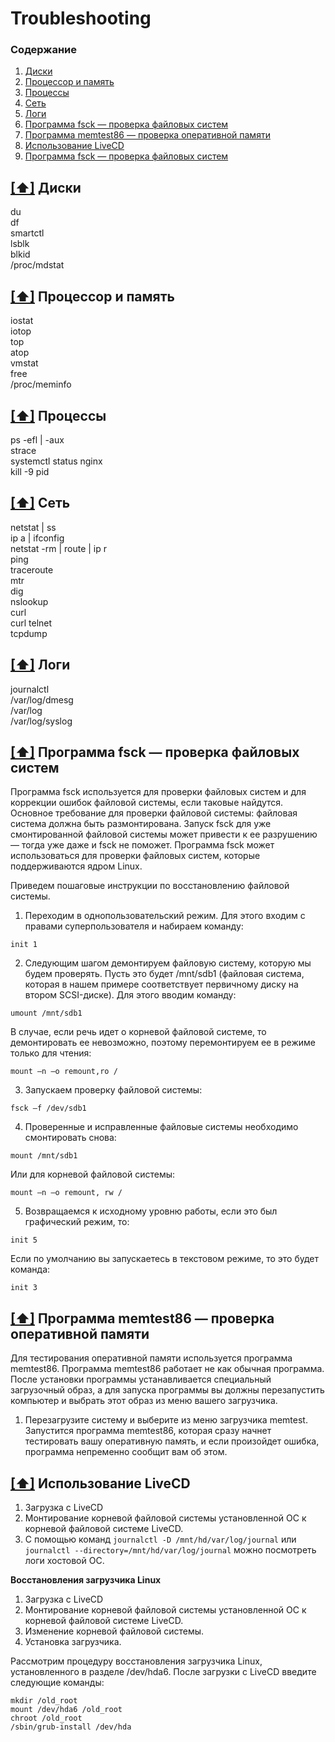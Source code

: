 # Troubleshooting

### <a name='toc'>Содержание</a>

1. [Диски](#1)
2. [Процессор и память](#2)
3. [Процессы](#3)
4. [Сеть ](#4)
5. [Логи](#5)
6. [Программа fsck — проверка файловых систем](#6)
7. [Программа memtest86 — проверка оперативной памяти ](#7)
8. [Использование LiveCD](#8)
9. [Программа fsck — проверка файловых систем](#9)


## [[⬆]](#toc) <a name='1'>Диски</a>

du  
df  
smartctl  
lsblk  
blkid  
/proc/mdstat  

## [[⬆]](#toc) <a name='2'>Процессор и память</a>

iostat  
iotop  
top  
atop  
vmstat  
free  
/proc/meminfo  

## [[⬆]](#toc) <a name='3'>Процессы</a>

ps -efl | -aux  
strace  
systemctl status nginx  
kill -9 pid  

## [[⬆]](#toc) <a name='4'>Сеть</a>

netstat | ss  
ip a | ifconfig  
netstat -rm | route | ip r  
ping  
traceroute  
mtr  
dig  
nslookup  
curl  
curl telnet  
tcpdump  

## [[⬆]](#toc) <a name='5'>Логи</a>

journalctl  
/var/log/dmesg  
/var/log  
/var/log/syslog   


## [[⬆]](#toc) <a name='6'>Программа fsck — проверка файловых систем</a>

Программа fsck используется для проверки файловых систем и для коррекции ошибок файловой системы, если таковые найдутся. Основное требование для проверки файловой системы: файловая система должна быть размонтирована. Запуск fsck для уже смонтированной файловой системы может привести к ее разрушению — тогда уже даже и fsck не поможет. Программа fsck может использоваться для проверки файловых систем, которые поддерживаются ядром Linux.

Приведем пошаговые инструкции по восстановлению файловой системы.

1. Переходим в однопользовательский режим. Для этого входим с правами суперпользователя и набираем команду:
```
init 1 
```

2. Следующим шагом демонтируем файловую систему, которую мы будем проверять. Пусть это будет /mnt/sdb1 (файловая система, которая в нашем примере соответствует первичному диску на втором SCSI-диске). Для этого вводим команду:
```
umount /mnt/sdb1
```

В случае, если речь идет о корневой файловой системе, то демонтировать ее невозможно, поэтому перемонтируем ее в режиме только для чтения:
```
mount —n —o remount,ro /
```

3. Запускаем проверку файловой системы:
```
fsck —f /dev/sdb1 
```

4. Проверенные и исправленные файловые системы необходимо смонтировать снова:
```
mount /mnt/sdb1 
```

Или для корневой файловой системы:
```
mount —n —o remount, rw / 
```

5. Возвращаемся к исходному уровню работы, если это был графический режим, то:
```
init 5
```

Если по умолчанию вы запускаетесь в текстовом режиме, то это будет команда:
```
init 3 
```



## [[⬆]](#toc) <a name='7'>Программа memtest86 — проверка оперативной памяти</a>

Для тестирования оперативной памяти используется программа memtest86. Программа memtest86 работает не как обычная программа. После установки программы устанавливается специальный загрузочный образ, а для запуска
программы вы должны перезапустить компьютер и выбрать этот образ из меню вашего загрузчика.

1. Перезагрузите систему и выберите из меню загрузчика memtest. Запустится программа memtest86, которая сразу начнет тестировать вашу оперативную память, и если произойдет ошибка, программа непременно сообщит вам об этом.



## [[⬆]](#toc) <a name='8'>Использование LiveCD</a>

1. Загрузка с LiveCD
2. Монтирование корневой файловой системы установленной ОС к корневой файловой системе LiveCD.
3. С помощью команд `journalctl -D /mnt/hd/var/log/journal` или `journalctl --directory=/mnt/hd/var/log/journal` можно посмотреть логи хостовой ОС.

**Восстановления загрузчика Linux**

1. Загрузка с LiveCD
2. Монтирование корневой файловой системы установленной ОС к корневой файловой системе LiveCD.
3. Изменение корневой файловой системы.
4. Установка загрузчика. 

Рассмотрим процедуру восстановления загрузчика Linux, установленного в разделе /dev/hda6. После загрузки с LiveCD введите следующие команды:

```
mkdir /old_root
mount /dev/hda6 /old_root
chroot /old_root 
/sbin/grub-install /dev/hda 
```
